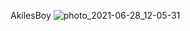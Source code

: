 AkilesBoy
![photo_2021-06-28_12-05-31](https://user-images.githubusercontent.com/44323612/123676271-55293000-d809-11eb-8003-172240b81f2f.jpg)
